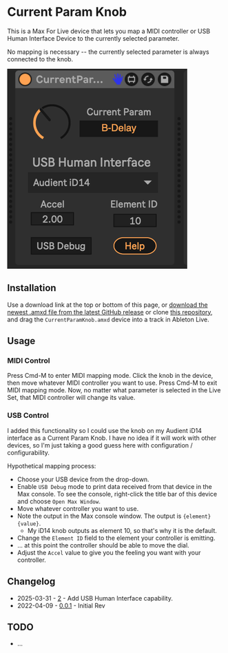 # Current Param Knob

This is a Max For Live device that lets you map a MIDI controller or USB Human Interface Device to the currently selected parameter.

No mapping is necessary -- the currently selected parameter is always connected to the knob.

![How it Looks](images/device.png)

## Installation

Use a download link at the top or bottom of this page, or [download the newest .amxd file from the latest GitHub release](https://github.com/zsteinkamp/m4l-CurrentParamKnob/releases) or clone [this repository](https://github.com/zsteinkamp/m4l-CurrentParamKnob), and drag the `CurrentParamKnob.amxd` device into a track in Ableton Live.

## Usage

### MIDI Control

Press Cmd-M to enter MIDI mapping mode. Click the knob in the device, then move whatever MIDI controller you want to use. Press Cmd-M to exit MIDI mapping mode. Now, no matter what parameter is selected in the Live Set, that MIDI controller will change its value.

### USB Control

I added this functionality so I could use the knob on my Audient iD14 interface as a Current Param Knob. I have no idea if it will work with other devices, so I'm just taking a good guess here with configuration / configurability.

Hypothetical mapping process:
* Choose your USB device from the drop-down.
* Enable `USB Debug` mode to print data received from that device in the Max console. To see the console, right-click the title bar of this device and choose `Open Max Window`.
* Move whatever controller you want to use.
* Note the output in the Max console window. The output is `{element} {value}`.
  * My iD14 knob outputs as element 10, so that's why it is the default.
* Change the `Element ID` field to the element your controller is emitting.
* ... at this point the controller should be able to move the dial.
* Adjust the `Accel` value to give you the feeling you want with your controller.

## Changelog

* 2025-03-31 - [2](https://github.com/zsteinkamp/m4l-zs-CurrentParamKnob/raw/main/frozen/CurrentParamKnob-v2.amxd) - Add USB Human Interface capability.
* 2022-04-09 - [0.0.1](https://github.com/zsteinkamp/m4l-zs-CurrentParamKnob/raw/main/frozen/CurrentParamKnob.0.0.1.amxd) - Initial Rev

## TODO

* ...
